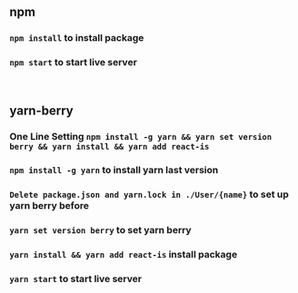 ## npm
### `npm install` to install package
### `npm start` to start live server

<br>

## yarn-berry
### One Line Setting `npm install -g yarn && yarn set version berry && yarn install && yarn add react-is`
### `npm install -g yarn` to install yarn last version
### `Delete package.json and yarn.lock in ./User/{name}` to set up yarn berry before
### `yarn set version berry` to set yarn berry
### `yarn install && yarn add react-is` install package
### `yarn start` to start live server
